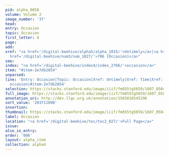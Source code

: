 ```yaml
---
pid: alpha_0658
volume: Volume 2
image_number: '37'
head:
entry: Occasion
topic: Occasion
first_letter: O
page:
add:
xref: "<a href='/digital-beehive/alpha5/alpha_1015/'>Untimely</a>|<a href='/digital-beehive/alpha5/alpha_0961/'>Time</a>|<a
  href='/digital-beehive/num3/num_1027/'>706 [Occasion]</a>"
see:
index: "<a href='/digital-beehive/index4/index_2766/'>occasion</a>"
item: "#item-2e7db2854"
unparsed:
line: 'Entry: Occasion|Topic: Occasion|Xref: Untimely|Xref: Time|Xref: 706 [Occasion]|Index:
  occasion|#item-2e7db2854'
selection: https://stacks.stanford.edu/image/iiif/fm855tg5659/1607_0504/280,1098,3091,397/full/0/default.jpg
full_image: https://stacks.stanford.edu/image/iiif/fm855tg5659/1607_0504/full/full/0/default.jpg
annotation_uri: http://dev.llgc.org.uk/annotation/1565016545296
sort_value: '203711098'
insertion:
thumbnail: https://stacks.stanford.edu/image/iiif/fm855tg5659/1607_0504/280,1098,600,180/250,/0/default.jpg
label: Occasion
location: "<a href='/digital-beehive/toc/toc2_027/'>Full Page</a>"
issue:
also_in_entry:
order: '006'
layout: alpha_item
collection: alpha4
---
```

